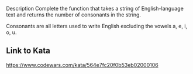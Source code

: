 Description
Complete the function that takes a string of English-language text and returns the number of consonants in the string.

Consonants are all letters used to write English excluding the vowels a, e, i, o, u.

## Link to Kata

https://www.codewars.com/kata/564e7fc20f0b53eb02000106
